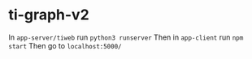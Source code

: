 # ti-graph-v2

In `app-server/tiweb` run `python3 runserver`
Then in `app-client` run `npm start`
Then go to `localhost:5000/`
